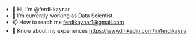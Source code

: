 - 👋 Hi, I’m @ferdi-kaynar
- 🔭 I’m currently working as Data Scientist
- 📫 How to reach me ferdikaynar1@gmail.com
- 📄 Know about my experiences https://www.linkedin.com/in/ferdikayna


<!---
ferdi-kaynar/ferdi-kaynar is a ✨ special ✨ repository because its `README.md` (this file) appears on your GitHub profile.
You can click the Preview link to take a look at your changes.
--->
